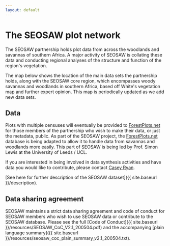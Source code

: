 ```yaml
---
layout: default
---
```


<link rel="stylesheet" href="{{ site.baseurl }}/css/MarkerCluster.css" />
<link rel="stylesheet" href="{{ site.baseurl }}/css/MarkerCluster.Default.css" />

# The SEOSAW plot network

The SEOSAW partnership holds plot data from across the woodlands and savannas of southern Africa. A major activity of SEOSAW is collating these data and conducting regional analyses of the structure and function of the region's vegetation.

The map below shows the location of the main data sets the partnership holds, along with the SEOSAW core region, which encompasses woody savannas and woodlands in southern Africa, based off White's vegetation map and further expert opinion. This map is periodically updated as we add new data sets.

## Data

Plots with multiple censuses will eventually be provided to [ForestPlots.net](https://www.forestplots.net/) for those members of the partnership who wish to make their data, or just the metadata, public. As part of the SEOSAW project, the [ForestPlots.net](https://www.forestplots.net/) database is being adapted to allow it to handle data from savannas and woodlands more easily. This part of SEOSAW is being led by Prof. Simon Lewis at the University of Leeds / UCL.

If you are interested in being involved in data synthesis activities and have data you would like to contribute, please contact [Casey Ryan](mailto:casey.ryan@ed.ac.uk).

[See here for further description of the SEOSAW dataset]({{ site.baseurl }}/description).

<div id="leaf-map"></div>

<script src="{{ site.baseurl }}/scripts/plots.js"></script>
<script src="{{ site.baseurl }}/scripts/region.js"></script>
<script src="https://unpkg.com/leaflet@1.2.0/dist/leaflet.js"
	integrity="sha512-lInM/apFSqyy1o6s89K4iQUKg6ppXEgsVxT35HbzUupEVRh2Eu9Wdl4tHj7dZO0s1uvplcYGmt3498TtHq+log=="
	crossorigin=""></script>
<script src="{{ site.baseurl }}/scripts/leaf-map.js"></script>
<script src="{{ site.baseurl }}/scripts/leaflet.markercluster-src.js"></script>


## Data sharing agreement

SEOSAW maintains a strict data sharing agreement and code of conduct for SEOSAW members who wish to use SEOSAW data or contribute to the SEOSAW database. Please see the full [Code of Conduct]({{ site.baseurl }}/resources/SEOSAW_CoC_V2.1_200504.pdf) and the accompanying [plain language summary]({{ site.baseurl }}/resources/seosaw_coc_plain_summary_v2.1_200504.txt). 
